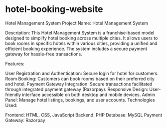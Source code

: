 ﻿# hotel-booking-website
Hotel Management System
Project Name: Hotel Management System

Description:
This Hotel Management System is a franchise-based model designed to simplify hotel booking across multiple cities. It allows users to book rooms in specific hotels within various cities, providing a unified and efficient booking experience. The system includes a secure payment gateway for hassle-free transactions.

Features:

User Registration and Authentication: Secure login for hotel for customers.
Room Booking: Customers can book rooms based on their preferred city and hotel.
Payment Gateway Integration: Secure transactions facilitated through integrated payment gateway (Razorpay).
Responsive Design: User-friendly interface accessible on both desktop and mobile devices.
Admin Panel: Manage hotel listings, bookings, and user accounts.
Technologies Used:

Frontend: HTML, CSS, JavaScript
Backend: PHP
Database: MySQL
Payment Gateway: Razorpay
